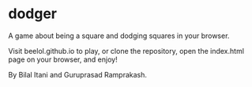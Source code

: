 # dodger
A game about being a square and dodging squares in your browser.

Visit beelol.github.io to play, or clone the repository, open the index.html page on your browser, and enjoy!

By Bilal Itani and Guruprasad Ramprakash.
